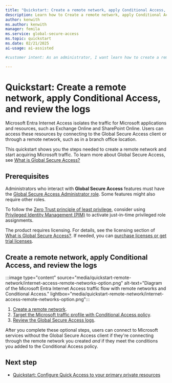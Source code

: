 ```yaml
---
title: "Quickstart: Create a remote network, apply Conditional Access, and review the logs"
description: Learn how to Create a remote network, apply Conditional Access, and review the logs in Global Secure Access.
author: kenwith
ms.author: kenwith
manager: femila
ms.service: global-secure-access
ms.topic: quickstart
ms.date: 02/21/2025
ai-usage: ai-assisted

#customer intent: As an administrator, I want learn how to create a remote network so that I can begin acquiring remote network traffic in Global Secure Access.

---
```

  
# Quickstart: Create a remote network, apply Conditional Access, and review the logs

Microsoft Entra Internet Access isolates the traffic for Microsoft applications and resources, such as Exchange Online and SharePoint Online. Users can access these resources by connecting to the Global Secure Access client or through a remote network, such as in a branch office location.
 
This quickstart shows you the steps needed to create a remote network and start acquiring Microsoft traffic. To learn more about Global Secure Access, see [What is Global Secure Access?](overview-what-is-global-secure-access.md)

## Prerequisites

Administrators who interact with **Global Secure Access** features must have the [Global Secure Access Administrator role](/azure/active-directory/roles/permissions-reference). Some features might also require other roles.

To follow the [Zero Trust principle of least privilege](/security/zero-trust/), consider using [Privileged Identity Management (PIM)](/azure/active-directory/privileged-identity-management/pim-configure) to activate just-in-time privileged role assignments.

The product requires licensing. For details, see the licensing section of [What is Global Secure Access?](overview-what-is-global-secure-access.md). If needed, you can [purchase licenses or get trial licenses](https://aka.ms/azureadlicense).

## Create a remote network, apply Conditional Access, and review the logs

:::image type="content" source="media/quickstart-remote-network/internet-access-remote-networks-option.png" alt-text="Diagram of the Microsoft Entra Internet Access traffic flow with remote networks and Conditional Access." lightbox="media/quickstart-remote-network/internet-access-remote-networks-option.png":::

1. [Create a remote network](how-to-manage-remote-networks.md).
1. [Target the Microsoft traffic profile with Conditional Access policy](how-to-target-resource-microsoft-profile.md).
1. [Review the Global Secure Access logs](concept-global-secure-access-logs-monitoring.md).

After you complete these optional steps, users can connect to Microsoft services without the Global Secure Access client if they're connecting through the remote network you created *and* if they meet the conditions you added to the Conditional Access policy.

## Next step
- [Quickstart: Configure Quick Access to your primary private resources](quickstart-quick-access.md)
